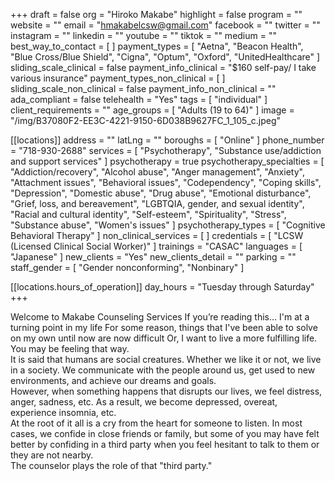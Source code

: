 +++
draft = false
org = "Hiroko Makabe"
highlight = false
program = ""
website = ""
email = "hmakabelcsw@gmail.com"
facebook = ""
twitter = ""
instagram = ""
linkedin = ""
youtube = ""
tiktok = ""
medium = ""
best_way_to_contact = [ ]
payment_types = [
  "Aetna",
  "Beacon Health",
  "Blue Cross/Blue Shield",
  "Cigna",
  "Optum",
  "Oxford",
  "UnitedHealthcare"
]
sliding_scale_clinical = false
payment_info_clinical = "$160 self-pay/ I take various insurance"
payment_types_non_clinical = [ ]
sliding_scale_non_clinical = false
payment_info_non_clinical = ""
ada_compliant = false
telehealth = "Yes"
tags = [ "individual" ]
client_requirements = ""
age_groups = [ "Adults (19 to 64)" ]
image = "/img/B37080F2-EE3C-4221-9150-6D038B9627FC_1_105_c.jpeg"

[[locations]]
address = ""
latLng = ""
boroughs = [ "Online" ]
phone_number = "718-930-2688"
services = [
  "Psychotherapy",
  "Substance use/addiction and support services"
]
psychotherapy = true
psychotherapy_specialties = [
  "Addiction/recovery",
  "Alcohol abuse",
  "Anger management",
  "Anxiety",
  "Attachment issues",
  "Behavioral issues",
  "Codependency",
  "Coping skills",
  "Depression",
  "Domestic abuse",
  "Drug abuse",
  "Emotional disturbance",
  "Grief, loss, and bereavement",
  "LGBTQIA, gender, and sexual identity",
  "Racial and cultural identity",
  "Self-esteem",
  "Spirituality",
  "Stress",
  "Substance abuse",
  "Women's issues"
]
psychotherapy_types = [ "Cognitive Behavioral Therapy" ]
non_clinical_services = [ ]
credentials = [ "LCSW (Licensed Clinical Social Worker)" ]
trainings = "CASAC"
languages = [ "Japanese" ]
new_clients = "Yes"
new_clients_detail = ""
parking = ""
staff_gender = [ "Gender nonconforming", "Nonbinary" ]

  [[locations.hours_of_operation]]
  day_hours = "Tuesday through Saturday"
+++


Welcome to Makabe Counseling Services
If you’re reading this…
I'm at a turning point in my life
For some reason, things that I've been able to solve on my own until now are now difficult
Or, I want to live a more fulfilling life.
You may be feeling that way. <br>
It is said that humans are social creatures.
Whether we like it or not, we live in a society. We communicate with the people around us, get used to new environments, and achieve our dreams and goals. <br>
However, when something happens that disrupts our lives, we feel distress, anger, sadness, etc. As a result, we become depressed, overeat, experience insomnia, etc. <br>
At the root of it all is a cry from the heart for someone to listen.
In most cases, we confide in close friends or family, but some of you may have felt better by confiding in a third party when you feel hesitant to talk to them or they are not nearby. <br>
The counselor plays the role of that "third party." <br>
